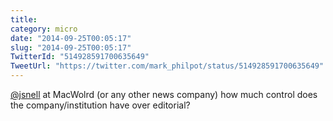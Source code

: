 ```yaml
---
title: 
category: micro
date: "2014-09-25T00:05:17"
slug: "2014-09-25T00:05:17"
TwitterId: "514928591700635649"
TweetUrl: "https://twitter.com/mark_philpot/status/514928591700635649"
---
```


[@jsnell](https://twitter.com/jsnell) at MacWolrd (or any other news company)
how much control does the company/institution have over editorial?

